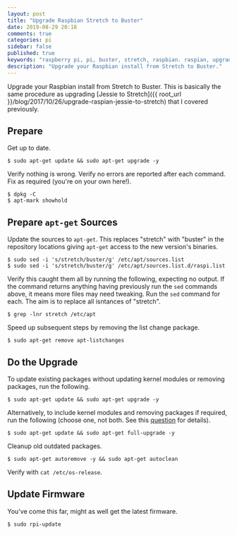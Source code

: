 ```yaml
---
layout: post
title: "Upgrade Raspbian Stretch to Buster"
date: 2019-08-29 20:18
comments: true
categories: pi
sidebar: false
published: true
keywords: "raspberry pi, pi, buster, stretch, raspbian. raspian, upgrade"
description: "Upgrade your Raspbian install from Stretch to Buster."
---
```


Upgrade your Raspbian install from Stretch to Buster. This is basically the same procedure as upgrading [Jessie to Stretch]({{ root_url }}/blog/2017/10/26/upgrade-raspian-jessie-to-stretch) that I covered previously.

<!-- more -->

## Prepare

Get up to date.

    $ sudo apt-get update && sudo apt-get upgrade -y

Verify nothing is wrong. Verify no errors are reported after each command. Fix as required (you're on your own here!).

    $ dpkg -C
    $ apt-mark showhold


## Prepare `apt-get` Sources

Update the sources to `apt-get`. This replaces "stretch" with "buster" in the repository locations giving `apt-get` access to the new version's binaries.
   
    $ sudo sed -i 's/stretch/buster/g' /etc/apt/sources.list    
    $ sudo sed -i 's/stretch/buster/g' /etc/apt/sources.list.d/raspi.list    
    
Verify this caught them all by running the following, expecting no output. If the command returns anything having previously run the `sed` commands above, it means more files may need tweaking. Run the `sed` command for each. The aim is to replace all isntances of "stretch".

    $ grep -lnr stretch /etc/apt    

Speed up subsequent steps by removing the list change package. 

    $ sudo apt-get remove apt-listchanges


## Do the Upgrade

To update existing packages without updating kernel modules or removing packages, run the following.

    $ sudo apt-get update && sudo apt-get upgrade -y
    
Alternatively, to include kernel modules and removing packages if required, run the following (choose one, not both. See this [question](https://askubuntu.com/questions/81585/what-is-dist-upgrade-and-why-does-it-upgrade-more-than-upgrade) for details).
    
    $ sudo apt-get update && sudo apt-get full-upgrade -y
    
Cleanup old outdated packages.

    $ sudo apt-get autoremove -y && sudo apt-get autoclean

Verify with `cat /etc/os-release`.
    
    
## Update Firmware    

You've come this far, might as well get the latest firmware.

    $ sudo rpi-update    
